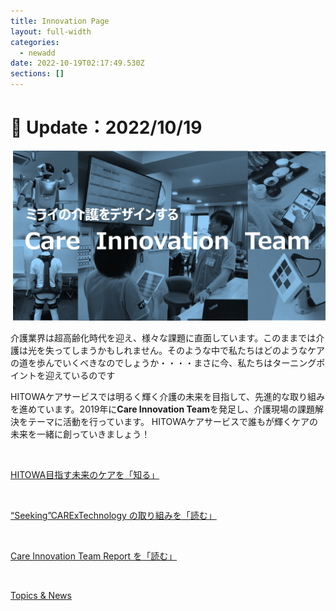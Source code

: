 ```yaml
---
title: Innovation Page
layout: full-width
categories:
  - newadd
date: 2022-10-19T02:17:49.530Z
sections: []
---
```

<h1 class="black-600 text-right text-xs"> 🔄 Update：2022/10/19</h1>

![](/images/hi1.png)

介護業界は超高齢化時代を迎え、様々な課題に直面しています。このままでは介護は光を失ってしまうかもしれません。そのような中で私たちはどのようなケアの道を歩んでいくべきなのでしょうか・・・・まさに今、私たちはターニングポイントを迎えているのです

HITOWAケアサービスでは明るく輝く介護の未来を目指して、先進的な取り組みを進めています。2019年に<span class="text-blue-300 text-base  font-bold">**Care Innovation Team**</span>を発足し、介護現場の課題解決をテーマに活動を行っています。 HITOWAケアサービスで誰もが輝くケアの未来を一緒に創っていきましょう！

<br>

<div class=" bg-blue-800 text-center bg-opacity-100 p-2 w-full h-full">

<span class="text-xs text-center text-white text-base font-bold"><a href="https://www.google.com">HITOWA目指す未来のケアを</span><a href="https://www.google.com"><span class="text-yellow-300 text-base font-bold">「知る」</span></div><br>

<div class="bg-blue-800 text-center bg-opacity-100 p-2 w-full h-full">

<span class="text-xs text-center text-white text-base font-bold"><a href="https://www.google.com">“Seeking”CARExTechnology の取り組みを</span><a href="https://www.google.com"><span class="text-yellow-300 text-base font-bold">「読む」</span></div><br>

<div class="bg-blue-800 text-center bg-opacity-100 p-2 w-full h-full">

<span class="text-xs text-center  text-white text-sm font-bold"><a href="https://www.google.com">Care Innovation Team Report を</span><a href="https://www.google.com"><span class="text-yellow-300 text-sm font-bold">「読む」</span></div><br>

<div class="bg-blue-400 text-center bg-opacity-100 p-2 w-full h-full">

<span class="text-xs  text-center  text-white font-bold text-sm"><a href="https://www.google.com">Topics & News</a></span></div><br>